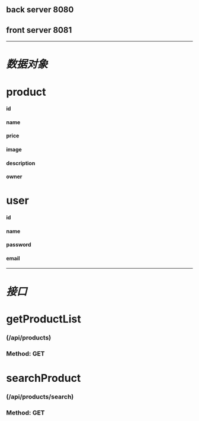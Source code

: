 ## back server 8080
## front server 8081

---
# *数据对象*

# product
#### id
#### name
#### price
#### image
#### description
#### owner

# user
#### id
#### name
#### password
#### email

---
# *接口*

# getProductList
### (/api/products)
### Method: GET

# searchProduct
### (/api/products/search)
### Method: GET
